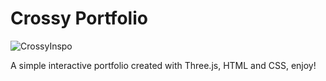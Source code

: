 # Crossy Portfolio

![CrossyInspo](https://github.com/user-attachments/assets/bc641c5a-adba-4002-8b00-0fd52f103f8f)


A simple interactive portfolio created with Three.js, HTML and CSS, enjoy!
